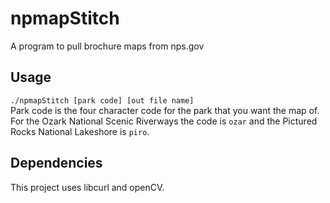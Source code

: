 # npmapStitch

A program to pull brochure maps from nps.gov

## Usage
`./npmapStitch [park code] [out file name]`  
Park code is the four character code for the park that you want the map of. For the Ozark National Scenic Riverways the code is `ozar` and the Pictured Rocks National Lakeshore is `piro`.

## Dependencies
This project uses libcurl and openCV.